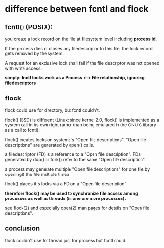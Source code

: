 # difference between fcntl and flock


## fcntl() (POSIX):

you create a lock record on the file at filesystem level including **process id**.

If the process dies or closes any filedescriptor to this file, the lock record gets removed by the system.

A request for an exclusive lock shall fail if the file descriptor was not opened with write access.

**simply: fnctl locks work as a Process <--> File relationship, ignoring filedescriptors**

## flock

flock could use for directory, but fcntl couldn't.

flock() (BSD) is different (Linux: since kernel 2.0, flock() is implemented as a system call in its own right rather than being emulated in the GNU C library as a call to fcntl):

flock() creates locks on systems's "Open file descriptions". "Open file descriptions" are generated by open() calls.

a filedescriptor (FD) is a reference to a "Open file description". FDs generated by dup() or fork() refer to the same "Open file description".

a process may generate multiple "Open file descriptions" for one file by opening() the file multiple times

flock() places it's locks via a FD on a "Open file description"

**therefore flock() may be used to synchronize file access among processes as well as threads (in one ore more processes).**

see flock(2) and especially open(2) man pages for details on "Open file descriptions".

## conclusion

flock couldn't use for thread just for process but fcntl could.
